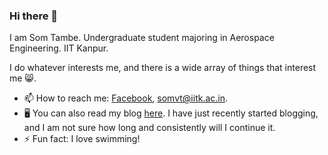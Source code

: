 ### Hi there 👋

<!--
**SomTambe/SomTambe** is a ✨ _special_ ✨ repository because its `README.md` (this file) appears on your GitHub profile.

Here are some ideas to get you started:

- 🔭 I’m currently working on ...
- 🌱 I’m currently learning ...
- 👯 I’m looking to collaborate on ...
- 🤔 I’m looking for help with ...
- 💬 Ask me about ...
- 📫 How to reach me: ...
- 😄 Pronouns: ...
- ⚡ Fun fact: ...
-->

I am Som Tambe. Undergraduate student majoring in Aerospace Engineering. IIT Kanpur.

I do whatever interests me, and there is a wide array of things that interest me 😸.
<!--- 🌱 I’m currently learning [German](https://en.wikipedia.org/wiki/German_language).-->
- 📫 How to reach me: [Facebook](https://facebook.com/tambesom), [somvt@iitk.ac.in](mailto:somvt@iitk.ac.in).
- 🖥️ You can also read my blog [here](https://somtambe.github.io/blogs/). I have just recently started blogging, and I am not sure how long and consistently will I continue it.
- ⚡ Fun fact: I love swimming! 
